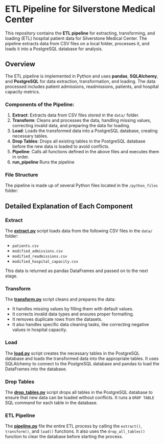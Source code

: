 # ETL Pipeline for Silverstone Medical Center

This repository contains the **ETL pipeline** for extracting, transforming, and loading (ETL) hospital patient data for Silverstone Medical Center. The pipeline extracts data from CSV files on a local folder, processes it, and loads it into a PostgreSQL database for analysis.

## Overview

The ETL pipeline is implemented in Python and uses **pandas**, **SQLAlchemy**, and **PostgreSQL** for data extraction, transformation, and loading. The data processed includes patient admissions, readmissions, patients, and hospital capacity metrics.

### Components of the Pipeline:

1. **Extract**: Extracts data from CSV files stored in the `data/` folder.
2. **Transform**: Cleans and processes the data, handling missing values, correcting invalid data, and preparing the data for loading.
3. **Load**: Loads the transformed data into a PostgreSQL database, creating necessary tables.
4. **Drop Tables**: Drops all existing tables in the PostgreSQL database before the new data is loaded to avoid conflicts.
5. **Pipeline**: Calls all functions defined in the above files and executes them in order.
6. **run_pipeline** Runs the pipeline

### File Structure

The pipeline is made up of several Python files located in the `/python_files` folder:


## Detailed Explanation of Each Component

### Extract

The [**extract.py**](python_files/extract.py) script loads data from the following CSV files in the `data/` folder:
- `patients.csv`
- `modified_admissions.csv`
- `modified_readmissions.csv`
- `modified_hospital_capacity.csv`

This data is returned as pandas DataFrames and passed on to the next stage.

### Transform

The [**transform.py**](python_files/transform.py) script cleans and prepares the data:
- It handles missing values by filling them with default values.
- It corrects invalid data types and ensures proper formatting.
- It removes duplicate rows from the datasets.
- It also handles specific data cleaning tasks, like correcting negative values in hospital capacity.

### Load

The [**load.py**](python_files/load.py) script creates the necessary tables in the PostgreSQL database and loads the transformed data into the appropriate tables. It uses SQLAlchemy to connect to the PostgreSQL database and pandas to load the DataFrames into the database.

### Drop Tables

The [**drop_tables.py**](python_files/drop_tables.py) script drops all tables in the PostgreSQL database to ensure that new data can be loaded without conflicts. It runs a `DROP TABLE` SQL command for each table in the database.

### ETL Pipeline

The [**pipeline.py**](python_files/pipeline.py) file the entire ETL process by calling the `extract()`, `transform()`, and `load()` functions. It also uses the `drop_all_tables()` function to clear the database before starting the process.

